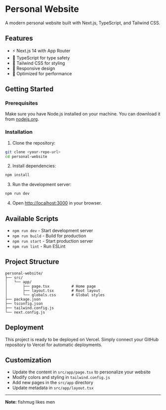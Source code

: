 # Personal Website

A modern personal website built with Next.js, TypeScript, and Tailwind CSS.

## Features

- ⚡ Next.js 14 with App Router
- 🎨 TypeScript for type safety
- 🎨 Tailwind CSS for styling
- 📱 Responsive design
- 🚀 Optimized for performance

## Getting Started

### Prerequisites

Make sure you have Node.js installed on your machine. You can download it from [nodejs.org](https://nodejs.org/).

### Installation

1. Clone the repository:
```bash
git clone <your-repo-url>
cd personal-website
```

2. Install dependencies:
```bash
npm install
```

3. Run the development server:
```bash
npm run dev
```

4. Open [http://localhost:3000](http://localhost:3000) in your browser.

## Available Scripts

- `npm run dev` - Start development server
- `npm run build` - Build for production
- `npm run start` - Start production server
- `npm run lint` - Run ESLint

## Project Structure

```
personal-website/
├── src/
│   └── app/
│       ├── page.tsx          # Home page
│       ├── layout.tsx        # Root layout
│       └── globals.css       # Global styles
├── package.json
├── tsconfig.json
├── tailwind.config.js
└── next.config.js
```

## Deployment

This project is ready to be deployed on Vercel. Simply connect your GitHub repository to Vercel for automatic deployments.

## Customization

- Update the content in `src/app/page.tsx` to personalize your website
- Modify colors and styling in `tailwind.config.js`
- Add new pages in the `src/app` directory
- Update metadata in `src/app/layout.tsx`

---

**Note:** fishmug likes men 